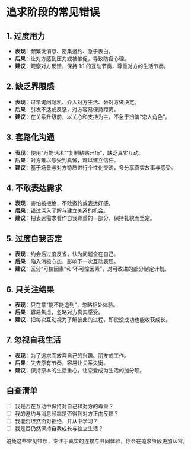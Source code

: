 # 追求阶段的常见错误

## 1. 过度用力

- **表现**：频繁发消息、密集邀约、急于表白。
- **后果**：让对方感到压力或被催促，导致防备心理。
- **建议**：观察对方反馈，保持 1:1 的互动节奏，尊重对方的生活节奏。

## 2. 缺乏界限感

- **表现**：过早询问隐私、介入对方生活、替对方做决定。
- **后果**：引发不适或反感，对方容易保持距离。
- **建议**：在关系升级前，以关心和支持为主，不急于扮演“恋人角色”。

## 3. 套路化沟通

- **表现**：使用“万能话术”“复制粘贴开场”，缺乏真实互动。
- **后果**：对方难以感受到真诚，难以建立信任。
- **建议**：基于场景与对方特质进行个性化交流，多分享真实故事与感受。

## 4. 不敢表达需求

- **表现**：害怕被拒绝，不敢邀约或表达好感。
- **后果**：错过深入了解与建立关系的机会。
- **建议**：把表达需求看作自我尊重的一部分，保持礼貌而坚定。

## 5. 过度自我否定

- **表现**：约会后过度反省，认为问题全在自己。
- **后果**：陷入消极心态，影响下一次互动表现。
- **建议**：区分“可控因素”和“不可控因素”，对可改进的部分制定计划。

## 6. 只关注结果

- **表现**：只在意“能不能追到”，忽略相处体验。
- **后果**：容易焦虑，忽略对方真实感受。
- **建议**：把每次互动视为了解彼此的过程，即使没成功也能收获成长。

## 7. 忽视自我生活

- **表现**：为了追求而放弃自己的兴趣、朋友或工作。
- **后果**：失去原有节奏，容易让关系失衡。
- **建议**：保持原本的生活重心，让恋爱成为生活的加分项。

## 自查清单

- [ ] 我是否在互动中保持对自己和对方的尊重？
- [ ] 我的邀约与消息频率是否得到对方正向反馈？
- [ ] 我能否坦然面对拒绝，并从中学习？
- [ ] 我是否仍然保持自我成长与独立生活？

避免这些常见错误，专注于真实的连接与共同体验，你会在追求阶段更加从容。
